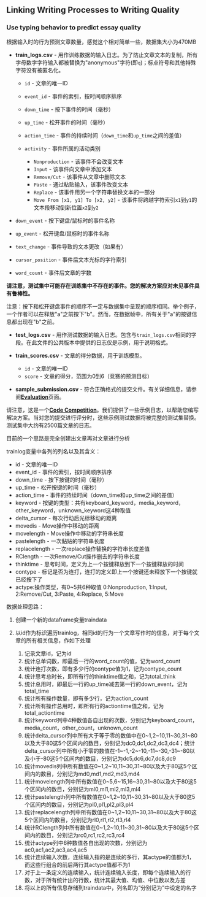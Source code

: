 ## Linking Writing Processes to Writing Quality

### Use typing behavior to predict essay quality

根据输入时的行为预测文章数量，感觉这个相对简单一些，数据集大小为470MB

- **train_logs.csv** - 用作训练数据的输入日志。为了防止文章文本的复制，所有字母数字字符输入都被替换为"anonymous"字符(即`q`)；标点符号和其他特殊字符没有被匿名化。
  - `id` - 文章的唯一ID
  
  - `event_id` - 事件的索引，按时间顺序排序
  
  - `down_time` - 按下事件的时间（毫秒）
  
  - `up_time` - 松开事件的时间（毫秒）
  
  - `action_time` - 事件的持续时间（`down_time`和`up_time`之间的差值）
  
  - `activity` - 事件所属的活动类别
    - `Nonproduction` - 该事件不会改变文本
    - `Input` - 该事件向文章中添加文本
    - `Remove/Cut` - 该事件从文章中删除文本
    - `Paste` - 通过粘贴输入，该事件改变文本
    - `Replace` - 该事件用另一个字符串替换文本的一部分
    - `Move From [x1, y1] To [x2, y2]` - 该事件将跨越字符索引`x1`到`y1`的文本段移动到新位置`x2`到`y2`
  
- `down_event` - 按下键盘/鼠标时的事件名称

- `up_event` - 松开键盘/鼠标时的事件名称

- `text_change` - 事件导致的文本更改（如果有）

- `cursor_position` - 事件后文本光标的字符索引

- `word_count` - 事件后文章的字数

**请注意，测试集中可能存在训练集中不存在的事件。您的解决方案应对未见事件具有鲁棒性。**

注意：按下和松开键盘事件的顺序不一定与数据集中呈现的顺序相同。举个例子，一个作者可以在释放"a"之前按下"b"。然而，在数据帧中，所有关于"a"的按键信息都出现在"b"之前。

- **test_logs.csv** - 用作测试数据的输入日志。包含与`train_logs.csv`相同的字段。在此文件的公共版本中提供的日志仅是示例，用于说明格式。

- **train_scores.csv** - 文章的得分数据，用于训练模型。

  - `id` - 文章的唯一ID
  - `score` - 文章的得分，范围为0到6（竞赛的预测目标）

- **sample_submission.csv** - 符合正确格式的提交文件。有关详细信息，请参阅[**Evaluation**](https://www.kaggle.com/competitions/linking-writing-processes-to-writing-quality/overview/evaluation)页面。

请注意，这是一个[**Code Competition**](https://www.kaggle.com/competitions/linking-writing-processes-to-writing-quality/overview/code-requirements)。我们提供了一些示例日志，以帮助您编写解决方案。当对您的提交进行评分时，这些示例测试数据将被完整的测试集替换。测试集中大约有2500篇文章的日志。

目前的一个思路是完全创建出文章再对文章进行分析



trainlog变量中各列的列名以及其含义：

- id - 文章的唯一ID
- event_id - 事件的索引，按时间顺序排序
- down_time - 按下按键的时间（毫秒）
- up_time - 松开按键的时间（毫秒）
- action_time - 事件的持续时间（down_time和up_time之间的差值）
- keyword - 按键的类型：共有keyboard_keyword，media_keyword，other_keyword，unknown_keyword这4种取值
- delta_cursor - 每次行动后光标移动的距离
- movedis - Move操作中移动的距离
- movelength - Move操作中移动的字符串长度
- pastelength - 一次黏贴的字符串长度
- replacelength - 一次replace操作替换的字符串长度差值
- RClength - 一次Remove/Cut操作删去的字符串长度
- thinktime - 思考时间，定义为上一个按键释放到下一个按键释放的时间
- contype - 标记是否为连打，连打的定义即上一个按键还未释放下一个按键就已经按下了
- actype:操作类型，有0~5共6种取值
      0:Nonproduction,
      1:Input,
      2:Remove/Cut,
      3:Paste,
      4:Replace,
      5:Move

数据处理思路：

1. 创建一个新的dataframe变量traindata

2. 以id作为标识遍历trainlog，相同id的行为一个文章写作时的信息，对于每个文章的所有相关信息，作如下处理

   1. 记录文章id，记为id
   2. 统计总单词数，即最后一行的word_count的值，记为word_count
   3. 统计连打次数，即有多少行的contype值为1，记为contype_count
   4. 统计思考总时长，即所有行的thinktime值之和，记为total_think
   5. 统计总用时，即最后一行的up_time减去第一行的down_event，记为total_time
   6. 统计所有操作数量，即有多少行，记为action_count
   7. 统计所有操作总用时，即所有行的actiontime值之和，记为total_actiontime
   8. 统计keyword列中4种数值各自出现的次数，分别记为keyboard_count，media_count，other_count，unknown_count
   9. 统计delta_cursor列中所有大于等于零的数值中在0~1,2~10,11~30,31~80以及大于80这5个区间内的数目，分别记为dc0,dc1,dc2,dc3,dc4；统计delta_cursor列中所有小于零的数值在-1~-1,-2~-10,-11~-30,-31~-80以及小于-80这5个区间内的数目，分别记为dc5,dc6,dc7,dc8,dc9
   10. 统计movedis列中所有数值在0~1,2~10,11~30,31~80以及大于80这5个区间内的数目，分别记为md0,md1,md2,md3,md4
   11. 统计movelength列中所有数值在0~5,6~15,16~30,31~80以及大于80这5个区间内的数目，分别记为ml0,ml1,ml2,ml3,ml4
   12. 统计pastelength列中所有数值在0~1,2~10,11~30,31~80以及大于80这5个区间内的数目，分别记为pl0,pl1,pl2,pl3,pl4
   13. 统计replacelength列中所有数值在0~1,2~10,11~30,31~80以及大于80这5个区间内的数目，分别记为rl0,rl1,rl2,rl3,rl4
   14. 统计RClength列中所有数值在0~1,2~10,11~30,31~80以及大于80这5个区间内的数目，分别记为rc0,rc1,rc2,rc3,rc4
   15. 统计actype列中6种数值各自出现的次数，分别记为ac0,ac1,ac2,ac3,ac4,ac5
   16. 统计连续输入次数，连续输入指的是连续的多行，其actype的值都为1，而这些行组合的前后两行其actype值都不为1
   17. 对于上一条定义的连续输入，统计连续输入长度，即每个连续输入的行数，对于所有统计出的行数，统计其最大值、均值、中位数以及方差
   18. 将以上的所有信息存储到traindata中，列名即为“分别记为”中设定的名字

   
